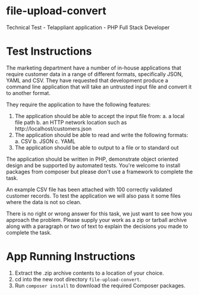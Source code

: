 # file-upload-convert
Technical Test - Telappliant application - PHP Full Stack Developer

# Test Instructions
The marketing department have a number of in-house applications that require customer data in
a range of different formats, specifically JSON, YAML and CSV. They have requested that
development produce a command line application that will take an untrusted input file and
convert it to another format.

They require the application to have the following features:

1. The application should be able to accept the input file from:
a. a local file path
b. an HTTP network location such as http://localhost/customers.json
2. The application should be able to read and write the following formats:
a. CSV
b. JSON
c. YAML
3. The application should be able to output to a file or to standard out

The application should be written in PHP, demonstrate object oriented design and be supported
by automated tests. You're welcome to install packages from composer but please don't use a
framework to complete the task.

An example CSV file has been attached with 100 correctly validated customer records. To test
the application we will also pass it some files where the data is not so clean.

There is no right or wrong answer for this task, we just want to see how you approach the
problem. Please supply your work as a zip or tarball archive along with a paragraph or two of
text to explain the decisions you made to complete the task.

# App Running Instructions
1. Extract the .zip archive contents to a location of your choice.
2. cd into the new root directory `file-upload-convert`.
3. Run `composer install` to download the required Composer packages.